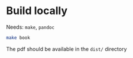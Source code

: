 # Build locally
Needs: `make`, `pandoc`

```bash
make book
```

The pdf should be available in the `dist/` directory
